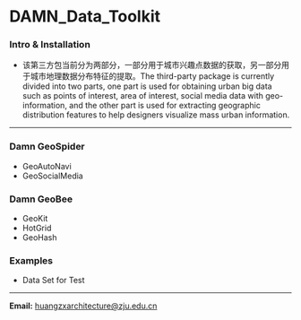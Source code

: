# DAMN_Data_Toolkit
### Intro & Installation
* 该第三方包当前分为两部分，一部分用于城市兴趣点数据的获取，另一部分用于城市地理数据分布特征的提取。The third-party package is currently divided into two parts, one part is used for obtaining urban big data such as points of interest, area of interest, social media data with geo-information, and the other part is used for extracting geographic distribution features to help designers visualize mass urban information.
---
### Damn GeoSpider
* GeoAutoNavi
* GeoSocialMedia
### Damn GeoBee
* GeoKit
* HotGrid
* GeoHash
### Examples
* Data Set for Test
---
**Email:** huangzxarchitecture@zju.edu.cn
